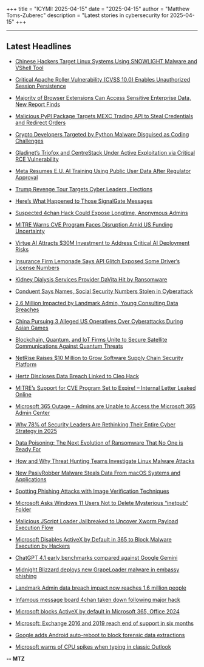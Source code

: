 +++
title = "ICYMI: 2025-04-15"
date = "2025-04-15"
author = "Matthew Toms-Zuberec"
description = "Latest stories in cybersecurity for 2025-04-15"
+++

---------------------------------------------------------------------------
## Latest Headlines
- [Chinese Hackers Target Linux Systems Using SNOWLIGHT Malware and VShell Tool](https://thehackernews.com/2025/04/chinese-hackers-target-linux-systems.html)

- [Critical Apache Roller Vulnerability (CVSS 10.0) Enables Unauthorized Session Persistence](https://thehackernews.com/2025/04/critical-apache-roller-vulnerability.html)

- [Majority of Browser Extensions Can Access Sensitive Enterprise Data, New Report Finds](https://thehackernews.com/2025/04/majority-of-browser-extensions-can.html)

- [Malicious PyPI Package Targets MEXC Trading API to Steal Credentials and Redirect Orders](https://thehackernews.com/2025/04/malicious-pypi-package-targets-mexc.html)

- [Crypto Developers Targeted by Python Malware Disguised as Coding Challenges](https://thehackernews.com/2025/04/crypto-developers-targeted-by-python.html)

- [Gladinet’s Triofox and CentreStack Under Active Exploitation via Critical RCE Vulnerability](https://thehackernews.com/2025/04/gladinets-triofox-and-centrestack-under.html)

- [Meta Resumes E.U. AI Training Using Public User Data After Regulator Approval](https://thehackernews.com/2025/04/meta-resumes-eu-ai-training-using.html)

- [Trump Revenge Tour Targets Cyber Leaders, Elections](https://krebsonsecurity.com/2025/04/trump-revenge-tour-targets-cyber-leaders-elections/)

- [Here’s What Happened to Those SignalGate Messages](https://www.wired.com/story/heres-what-happened-to-those-signalgate-messages/)

- [Suspected 4chan Hack Could Expose Longtime, Anonymous Admins](https://www.wired.com/story/2025-4chan-hack-admin-leak/)

- [MITRE Warns CVE Program Faces Disruption Amid US Funding Uncertainty](https://www.securityweek.com/mitre-signals-potential-cve-program-deterioration-as-us-gov-funding-expires/)

- [Virtue AI Attracts $30M Investment to Address Critical AI Deployment Risks](https://www.securityweek.com/virtue-ai-attracts-30m-investment-to-address-critical-ai-deployment-risks/)

- [Insurance Firm Lemonade Says API Glitch Exposed Some Driver’s License Numbers](https://www.securityweek.com/insurance-firm-lemonade-says-api-glitch-exposed-some-drivers-license-numbers/)

- [Kidney Dialysis Services Provider DaVita Hit by Ransomware](https://www.securityweek.com/kidney-dialysis-services-provider-davita-hit-by-ransomware/)

- [Conduent Says Names, Social Security Numbers Stolen in Cyberattack](https://www.securityweek.com/conduent-says-names-social-security-numbers-stolen-in-cyberattack/)

- [2.6 Million Impacted by Landmark Admin, Young Consulting Data Breaches](https://www.securityweek.com/2-6-million-impacted-by-landmark-admin-young-consulting-data-breaches/)

- [China Pursuing 3 Alleged US Operatives Over Cyberattacks During Asian Games](https://www.securityweek.com/china-pursuing-3-alleged-us-operatives-over-cyberattacks-during-asian-games/)

- [Blockchain, Quantum, and IoT Firms Unite to Secure Satellite Communications Against Quantum Threats](https://www.securityweek.com/blockchain-quantum-and-iot-firms-unite-to-secure-satellite-communications-against-quantum-threats/)

- [NetRise Raises $10 Million to Grow Software Supply Chain Security Platform](https://www.securityweek.com/netrise-raises-10-million-to-grow-software-supply-chain-security-platform/)

- [Hertz Discloses Data Breach Linked to Cleo Hack](https://www.securityweek.com/hertz-discloses-data-breach-linked-to-cleo-hack/)

- [MITRE’s Support for CVE Program Set to Expire! – Internal Letter Leaked Online](https://cybersecuritynews.com/mitres-support-for-cve-program-set-to-expire-internal-letter-leaked-online/)

- [Microsoft 365 Outage –  Admins are Unable to Access the Microsoft 365 Admin Center](https://cybersecuritynews.com/microsoft-365-outage/)

- [Why 78% of Security Leaders Are Rethinking Their Entire Cyber Strategy in 2025](https://cybersecuritynews.com/security-leaders-rethinking-cyber-strategy-2025/)

- [Data Poisoning: The Next Evolution of Ransomware That No One is Ready For](https://cybersecuritynews.com/data-poisoning-the-next-evolution-of-ransomware/)

- [How and Why Threat Hunting Teams Investigate Linux Malware Attacks](https://cybersecuritynews.com/how-and-why-threat-hunting-teams-investigate/)

- [New PasivRobber Malware Steals Data From macOS Systems and Applications](https://cybersecuritynews.com/new-pasivrobber-malware-steals-data/)

- [Spotting Phishing Attacks with Image Verification Techniques](https://cybersecuritynews.com/spotting-phishing-attacks-with-image-verification-techniques/)

- [Microsoft Asks Windows 11 Users Not to Delete Mysterious “inetpub” Folder](https://cybersecuritynews.com/microsoft-asks-windows-11-users/)

- [Malicious JScript Loader Jailbreaked to Uncover Xworm Payload Execution Flow](https://cybersecuritynews.com/malicious-jscript-loader-jailbreaked/)

- [Microsoft Disables ActiveX by Default in 365 to Block Malware Execution by Hackers](https://cybersecuritynews.com/microsoft-disables-activex-by-default/)

- [ChatGPT 4.1 early benchmarks compared against Google Gemini](https://www.bleepingcomputer.com/news/artificial-intelligence/chatgpt-41-early-benchmarks-compared-against-google-gemini/)

- [Midnight Blizzard deploys new GrapeLoader malware in embassy phishing](https://www.bleepingcomputer.com/news/security/midnight-blizzard-deploys-new-grapeloader-malware-in-embassy-phishing/)

- [Landmark Admin data breach impact now reaches 1.6 million people](https://www.bleepingcomputer.com/news/security/landmark-admin-data-breach-impact-now-reaches-16-million-people/)

- [Infamous message board 4chan taken down following major hack](https://www.bleepingcomputer.com/news/security/infamous-message-board-4chan-taken-down-following-major-hack/)

- [Microsoft blocks ActiveX by default in Microsoft 365, Office 2024](https://www.bleepingcomputer.com/news/microsoft/microsoft-blocks-activex-by-default-in-microsoft-365-office-2024/)

- [Microsoft: Exchange 2016 and 2019 reach end of support in six months](https://www.bleepingcomputer.com/news/microsoft/microsoft-exchange-2016-and-2019-reach-end-of-support-in-six-months/)

- [Google adds Android auto-reboot to block forensic data extractions](https://www.bleepingcomputer.com/news/security/google-adds-android-auto-reboot-to-block-forensic-data-extractions/)

- [Microsoft warns of CPU spikes when typing in classic Outlook](https://www.bleepingcomputer.com/news/microsoft/microsoft-warns-of-cpu-spikes-when-typing-in-classic-outlook/)

**-- MTZ**